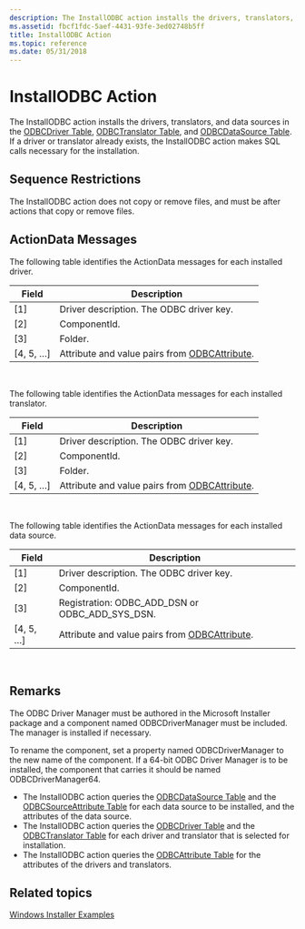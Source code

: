 ```yaml
---
description: The InstallODBC action installs the drivers, translators, and data sources in the ODBCDriver Table, ODBCTranslator Table, and ODBCDataSource Table.
ms.assetid: fbcf1fdc-5aef-4431-93fe-3ed02748b5ff
title: InstallODBC Action
ms.topic: reference
ms.date: 05/31/2018
---
```


# InstallODBC Action

The InstallODBC action installs the drivers, translators, and data sources in the [ODBCDriver Table](odbcdriver-table.md), [ODBCTranslator Table](odbctranslator-table.md), and [ODBCDataSource Table](odbcdatasource-table.md). If a driver or translator already exists, the InstallODBC action makes SQL calls necessary for the installation.

## Sequence Restrictions

The InstallODBC action does not copy or remove files, and must be after actions that copy or remove files.

## ActionData Messages

The following table identifies the ActionData messages for each installed driver.



| Field       | Description                                                              |
|-------------|--------------------------------------------------------------------------|
| \[1\]       | Driver description. The ODBC driver key.                                 |
| \[2\]       | ComponentId.                                                             |
| \[3\]       | Folder.                                                                  |
| \[4, 5, …\] | Attribute and value pairs from [ODBCAttribute](odbcattribute-table.md). |



 

The following table identifies the ActionData messages for each installed translator.



| Field       | Description                                                              |
|-------------|--------------------------------------------------------------------------|
| \[1\]       | Driver description. The ODBC driver key.                                 |
| \[2\]       | ComponentId.                                                             |
| \[3\]       | Folder.                                                                  |
| \[4, 5, …\] | Attribute and value pairs from [ODBCAttribute](odbcattribute-table.md). |



 

The following table identifies the ActionData messages for each installed data source.



| Field       | Description                                                              |
|-------------|--------------------------------------------------------------------------|
| \[1\]       | Driver description. The ODBC driver key.                                 |
| \[2\]       | ComponentId.                                                             |
| \[3\]       | Registration: ODBC\_ADD\_DSN or ODBC\_ADD\_SYS\_DSN.                     |
| \[4, 5, …\] | Attribute and value pairs from [ODBCAttribute](odbcattribute-table.md). |



 

## Remarks

The ODBC Driver Manager must be authored in the Microsoft Installer package and a component named ODBCDriverManager must be included. The manager is installed if necessary.

To rename the component, set a property named ODBCDriverManager to the new name of the component. If a 64-bit ODBC Driver Manager is to be installed, the component that carries it should be named ODBCDriverManager64.

-   The InstallODBC action queries the [ODBCDataSource Table](odbcdatasource-table.md) and the [ODBCSourceAttribute Table](odbcsourceattribute-table.md) for each data source to be installed, and the attributes of the data source.
-   The InstallODBC action queries the [ODBCDriver Table](odbcdriver-table.md) and the [ODBCTranslator Table](odbctranslator-table.md) for each driver and translator that is selected for installation.
-   The InstallODBC action queries the [ODBCAttribute Table](odbcattribute-table.md) for the attributes of the drivers and translators.

## Related topics

<dl> <dt>

[Windows Installer Examples](windows-installer-examples.md)
</dt> </dl>

 

 



